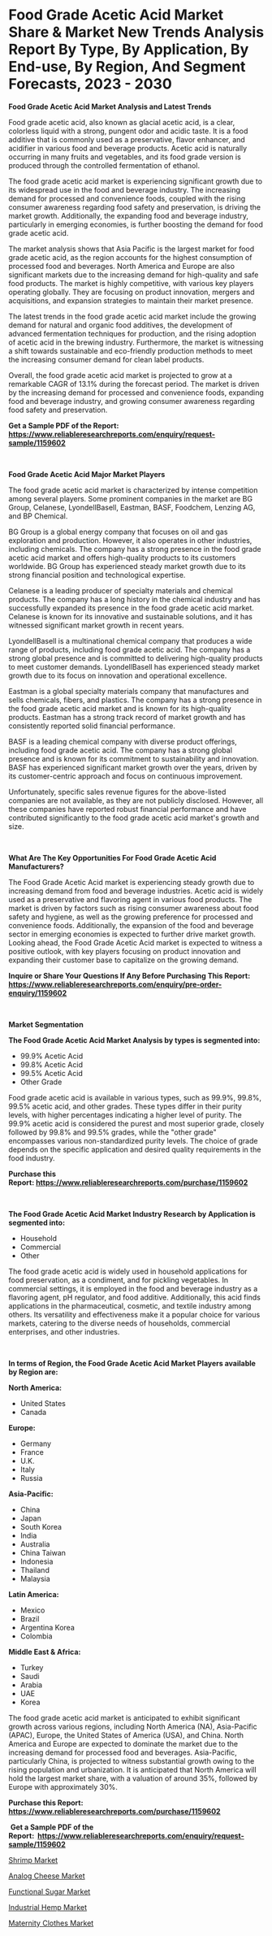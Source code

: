 <p><h1>Food Grade Acetic Acid Market Share & Market New Trends Analysis Report By Type, By Application, By End-use, By Region, And Segment Forecasts, 2023 - 2030</h1></p><p><strong>Food Grade Acetic Acid Market Analysis and Latest Trends</strong></p>
<p><p>Food grade acetic acid, also known as glacial acetic acid, is a clear, colorless liquid with a strong, pungent odor and acidic taste. It is a food additive that is commonly used as a preservative, flavor enhancer, and acidifier in various food and beverage products. Acetic acid is naturally occurring in many fruits and vegetables, and its food grade version is produced through the controlled fermentation of ethanol.</p><p>The food grade acetic acid market is experiencing significant growth due to its widespread use in the food and beverage industry. The increasing demand for processed and convenience foods, coupled with the rising consumer awareness regarding food safety and preservation, is driving the market growth. Additionally, the expanding food and beverage industry, particularly in emerging economies, is further boosting the demand for food grade acetic acid.</p><p>The market analysis shows that Asia Pacific is the largest market for food grade acetic acid, as the region accounts for the highest consumption of processed food and beverages. North America and Europe are also significant markets due to the increasing demand for high-quality and safe food products. The market is highly competitive, with various key players operating globally. They are focusing on product innovation, mergers and acquisitions, and expansion strategies to maintain their market presence.</p><p>The latest trends in the food grade acetic acid market include the growing demand for natural and organic food additives, the development of advanced fermentation techniques for production, and the rising adoption of acetic acid in the brewing industry. Furthermore, the market is witnessing a shift towards sustainable and eco-friendly production methods to meet the increasing consumer demand for clean label products.</p><p>Overall, the food grade acetic acid market is projected to grow at a remarkable CAGR of 13.1% during the forecast period. The market is driven by the increasing demand for processed and convenience foods, expanding food and beverage industry, and growing consumer awareness regarding food safety and preservation.</p></p>
<p><strong>Get a Sample PDF of the Report:&nbsp; <a href="https://www.reliableresearchreports.com/enquiry/request-sample/1159602">https://www.reliableresearchreports.com/enquiry/request-sample/1159602</a></strong></p>
<p>&nbsp;</p>
<p><strong>Food Grade Acetic Acid Major Market Players</strong></p>
<p><p>The food grade acetic acid market is characterized by intense competition among several players. Some prominent companies in the market are BG Group, Celanese, LyondellBasell, Eastman, BASF, Foodchem, Lenzing AG, and BP Chemical. </p><p>BG Group is a global energy company that focuses on oil and gas exploration and production. However, it also operates in other industries, including chemicals. The company has a strong presence in the food grade acetic acid market and offers high-quality products to its customers worldwide. BG Group has experienced steady market growth due to its strong financial position and technological expertise.</p><p>Celanese is a leading producer of specialty materials and chemical products. The company has a long history in the chemical industry and has successfully expanded its presence in the food grade acetic acid market. Celanese is known for its innovative and sustainable solutions, and it has witnessed significant market growth in recent years.</p><p>LyondellBasell is a multinational chemical company that produces a wide range of products, including food grade acetic acid. The company has a strong global presence and is committed to delivering high-quality products to meet customer demands. LyondellBasell has experienced steady market growth due to its focus on innovation and operational excellence.</p><p>Eastman is a global specialty materials company that manufactures and sells chemicals, fibers, and plastics. The company has a strong presence in the food grade acetic acid market and is known for its high-quality products. Eastman has a strong track record of market growth and has consistently reported solid financial performance.</p><p>BASF is a leading chemical company with diverse product offerings, including food grade acetic acid. The company has a strong global presence and is known for its commitment to sustainability and innovation. BASF has experienced significant market growth over the years, driven by its customer-centric approach and focus on continuous improvement.</p><p>Unfortunately, specific sales revenue figures for the above-listed companies are not available, as they are not publicly disclosed. However, all these companies have reported robust financial performance and have contributed significantly to the food grade acetic acid market's growth and size.</p></p>
<p>&nbsp;</p>
<p><strong>What Are The Key Opportunities For Food Grade Acetic Acid Manufacturers?</strong></p>
<p><p>The Food Grade Acetic Acid market is experiencing steady growth due to increasing demand from food and beverage industries. Acetic acid is widely used as a preservative and flavoring agent in various food products. The market is driven by factors such as rising consumer awareness about food safety and hygiene, as well as the growing preference for processed and convenience foods. Additionally, the expansion of the food and beverage sector in emerging economies is expected to further drive market growth. Looking ahead, the Food Grade Acetic Acid market is expected to witness a positive outlook, with key players focusing on product innovation and expanding their customer base to capitalize on the growing demand.</p></p>
<p><strong>Inquire or Share Your Questions If Any Before Purchasing This Report: <a href="https://www.reliableresearchreports.com/enquiry/pre-order-enquiry/1159602">https://www.reliableresearchreports.com/enquiry/pre-order-enquiry/1159602</a></strong></p>
<p>&nbsp;</p>
<p><strong>Market Segmentation</strong></p>
<p><strong>The Food Grade Acetic Acid Market Analysis by types is segmented into:</strong></p>
<p><ul><li>99.9% Acetic Acid</li><li>99.8% Acetic Acid</li><li>99.5% Acetic Acid</li><li>Other Grade</li></ul></p>
<p><p>Food grade acetic acid is available in various types, such as 99.9%, 99.8%, 99.5% acetic acid, and other grades. These types differ in their purity levels, with higher percentages indicating a higher level of purity. The 99.9% acetic acid is considered the purest and most superior grade, closely followed by 99.8% and 99.5% grades, while the "other grade" encompasses various non-standardized purity levels. The choice of grade depends on the specific application and desired quality requirements in the food industry.</p></p>
<p><strong>Purchase this Report:&nbsp;<a href="https://www.reliableresearchreports.com/purchase/1159602">https://www.reliableresearchreports.com/purchase/1159602</a></strong></p>
<p>&nbsp;</p>
<p><strong>The Food Grade Acetic Acid Market Industry Research by Application is segmented into:</strong></p>
<p><ul><li>Household</li><li>Commercial</li><li>Other</li></ul></p>
<p><p>The food grade acetic acid is widely used in household applications for food preservation, as a condiment, and for pickling vegetables. In commercial settings, it is employed in the food and beverage industry as a flavoring agent, pH regulator, and food additive. Additionally, this acid finds applications in the pharmaceutical, cosmetic, and textile industry among others. Its versatility and effectiveness make it a popular choice for various markets, catering to the diverse needs of households, commercial enterprises, and other industries.</p></p>
<p>&nbsp;</p>
<p><strong>In terms of Region, the Food Grade Acetic Acid Market Players available by Region are:</strong></p>
<p>
    <p> <strong> North America: </strong>
        <ul>
            <li>United States</li>
            <li>Canada</li>
        </ul>
        </p> 
    <p> <strong> Europe: </strong>
        <ul>
            <li>Germany</li>
            <li>France</li>
            <li>U.K.</li>
            <li>Italy</li>
            <li>Russia</li>
        </ul>
        </p> 
    <p> <strong> Asia-Pacific: </strong>
        <ul>
            <li>China</li>
            <li>Japan</li>
            <li>South Korea</li>
            <li>India</li>
            <li>Australia</li>
            <li>China Taiwan</li>
            <li>Indonesia</li>
            <li>Thailand</li>
            <li>Malaysia</li>
        </ul>
        </p> 
    <p> <strong> Latin America: </strong>
        <ul>
            <li>Mexico</li>
            <li>Brazil</li>
            <li>Argentina Korea</li>
            <li>Colombia</li>
        </ul>
        </p> 
    <p> <strong> Middle East & Africa: </strong>
        <ul>
            <li>Turkey</li>
            <li>Saudi</li>
            <li>Arabia</li>
            <li>UAE</li>
            <li>Korea</li>
        </ul>
    </p>
    </p>
<p><p>The food grade acetic acid market is anticipated to exhibit significant growth across various regions, including North America (NA), Asia-Pacific (APAC), Europe, the United States of America (USA), and China. North America and Europe are expected to dominate the market due to the increasing demand for processed food and beverages. Asia-Pacific, particularly China, is projected to witness substantial growth owing to the rising population and urbanization. It is anticipated that North America will hold the largest market share, with a valuation of around 35%, followed by Europe with approximately 30%.</p></p>
<p><strong>Purchase this Report: <a href="https://www.reliableresearchreports.com/purchase/1159602">https://www.reliableresearchreports.com/purchase/1159602</a></strong></p>
<p>&nbsp;<strong>Get a Sample PDF of the Report:&nbsp;&nbsp;<a href="https://www.reliableresearchreports.com/enquiry/request-sample/1159602">https://www.reliableresearchreports.com/enquiry/request-sample/1159602</a></strong></p>
<p><strong></strong></p>
<p><p><a href="https://www.linkedin.com/pulse/shrimp-market-share-amp-new-trends-analysis-report-type-application-64plf/">Shrimp Market</a></p><p><a href="https://www.linkedin.com/pulse/decoding-analog-cheese-market-deep-dive-latest-trends-spasf/">Analog Cheese Market</a></p><p><a href="https://www.linkedin.com/pulse/functional-sugar-market-size-share-amp-trends-analysis-report-3ursf/">Functional Sugar Market</a></p><p><a href="https://medium.com/@janrussell6445/industrial-hemp-market-size-growth-forecast-2023-2030-47a018f07e0e">Industrial Hemp Market</a></p><p><a href="https://medium.com/@mariliehowe/maternity-clothes-market-size-growth-forecast-2023-2030-e1c4963e78e9">Maternity Clothes Market</a></p></p>